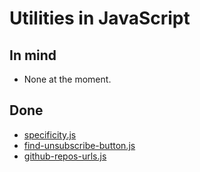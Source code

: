 # Utilities in JavaScript #

## In mind

- None at the moment.

## Done

- [specificity.js](./specificity.js)
- [find-unsubscribe-button.js](./find-unsubscribe-button.js)
- [github-repos-urls.js](./github-repos-urls.js)